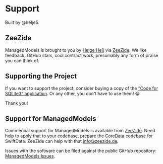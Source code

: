 # Support

Built by @helje5.

## ZeeZide

ManagedModels is brought to you by
[Helge Heß](https://github.com/helje5/) via [ZeeZide](https://zeezide.de).
We like feedback, GitHub stars, cool contract work, 
presumably any form of praise you can think of.

## Supporting the Project

If you want to support the project, consider buying a copy of the
[“Code for SQLite3” application](https://apps.apple.com/us/app/code-for-sqlite3/id1638111010).
Or any other, you don't have to use them! 😀

Thank you!

## Support for ManagedModels

Commercial support for ManagedModels is available from [ZeeZide](https://zeezide.de).
Need help to apply that to your codebase, prepare the CoreData codebase for
SwiftData.
ZeeZide can help with that
[info@zeezide.de](mailto:info@zeezide.de).

Issues with the software can be filed against the public GitHub repository:
[ManagedModels Issues](https://github.com/Data-swift/ManagedModels/issues).
